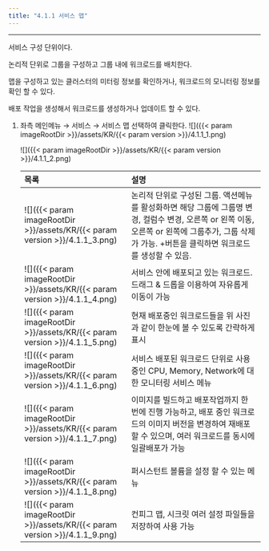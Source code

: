 ```yaml
---
title: "4.1.1 서비스 맵"
---
```


---
서비스 구성 단위이다.

논리적 단위로 그룹을 구성하고 그룹 내에 워크로드를 배치한다.

맵을 구성하고 있는 클러스터의 미터링 정보를 확인하거나, 워크로드의 모니터링 정보를 확인 할 수 있다.

배포 작업을 생성해서 워크로드를 생성하거나 업데이트 할 수 있다.

1. 좌측 메인메뉴 → 서비스 → 서비스 맵 선택하여 클릭한다.
    ![]({{< param imageRootDir >}}/assets/KR/{{< param version >}}/4.1.1_1.png)
    
    ![]({{< param imageRootDir >}}/assets/KR/{{< param version >}}/4.1.1_2.png)
    
    | **목록** | **설명** |
    | :--- | :--- |
    | ![]({{< param imageRootDir >}}/assets/KR/{{< param version >}}/4.1.1_3.png) | 논리적 단위로 구성된 그룹. 액션메뉴를 활성화하면 해당 그룹에 그룹명 변경, 컬럼수 변경, 오른쪽 or 왼쪽 이동, 오른쪽 or 왼쪽에 그룹추가, 그룹 삭제가 가능. +버튼을 클릭하면 워크로드를 생성할 수 있음. |
    | ![]({{< param imageRootDir >}}/assets/KR/{{< param version >}}/4.1.1_4.png) | 서비스 안에 배포되고 있는 워크로드. 드래그 & 드롭을 이용하여 자유롭게 이동이 가능 |
    | ![]({{< param imageRootDir >}}/assets/KR/{{< param version >}}/4.1.1_5.png) | 현재 배포중인 워크로드들을 위 사진과 같이 한눈에 볼 수 있도록 간략하게 표시 |
    | ![]({{< param imageRootDir >}}/assets/KR/{{< param version >}}/4.1.1_6.png) | 서비스 배포된 워크로드 단위로 사용중인 CPU, Memory, Network에 대한 모니터링 서비스 메뉴 |
    | ![]({{< param imageRootDir >}}/assets/KR/{{< param version >}}/4.1.1_7.png) | 이미지를 빌드하고 배포작업까지 한 번에 진행 가능하고, 배포 중인 워크로드의 이미지 버전을 변경하여 재배포 할 수 있으며, 여러 워크로드를 동시에 일괄배포가 가능 |
    | ![]({{< param imageRootDir >}}/assets/KR/{{< param version >}}/4.1.1_8.png) | 퍼시스턴트 볼륨을 설정 할 수 있는 메뉴 |
    | ![]({{< param imageRootDir >}}/assets/KR/{{< param version >}}/4.1.1_9.png) | 컨피그 맵, 시크릿 여러 설정 파일들을 저장하여 사용 가능 |
